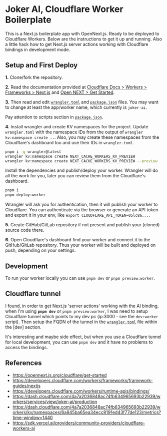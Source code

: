 # Joker AI, Cloudflare Worker Boilerplate

This is a Next.js boilerplate app with OpenNext.js. Ready to be deployed to Cloudflare Workers. Below are the instructions to get it up and running. Also a little hack how to get Next.js server actions working with Cloudflare bindings in development mode.

## Setup and First Deploy

**1.** Clone/fork the repository.

**2.** Read the documentation provided at [Cloudflare Docs > Workers > Frameworks > Next.js](https://developers.cloudflare.com/workers/frameworks/framework-guides/nextjs) and [Open NEXT > Get Started](https://opennext.js.org/cloudflare/get-started).

**3.** Then read and edit [`wrangler.toml`](./wrangler.toml) and [`package.json`](./package.json) files. You may want to change at least the app/worker name, which currently is `joker-ai`.

Pay attention to scripts section in [`package.json`](./package.json).

**4.** Install wrangler and create KV namespaces for the project. Update `wrangler.toml` with the namespace IDs from the output of `wrangler kv:namespace create ..`. Also, you may create these namespaces from the Cloudflare's dashboard too and use their IDs in `wrangler.toml`.

```bash
pnpm i -g wrangler@latest
wrangler kv:namespace create NEXT_CACHE_WORKERS_KV_PREVIEW
wrangler kv:namespace create NEXT_CACHE_WORKERS_KV_PREVIEW --preview
```

Install the dependencies and publish/deploy your worker. Wrangler will do all the work for you, later you can review them from the Cloudflare's dashboard.

```bash
pnpm i
pnpm deploy:worker
```

Wrangler will ask you for authentication, then it will publish your worker to Cloudflare. You can authenticate via the browser or generate an API token and export it in your env, like `export CLOUDFLARE_API_TOKEN=05lc8a...`.

**5.** Create GitHub/GitLab repository if not present and publish your (cloned) source code there.

**6.** Open Cloudflare's dashboard find your worker and connect it to the GitHub/GitLab repository. Thus your worker will be built and deployed on push, depending on your settings.

## Development

To run your worker locally you can use `pnpm dev` or `pnpm preview:worker`.

## Cloudflare tunnel

I found, in order to get Next.js 'server actions' working with the AI binding, when I'm using **`pnpm dev`** or `pnpm preview:worker`, I was need to setup Cloudflare tunnel which points to my dev pc (ip:3000 - see the `dev:worker` script). Then setup the FQDN of the tunnel in the [`wrangler.toml`](./wrangler.toml) file within the [dev] section.

It's interesting and maybe side effect, but when you use a Cloudflare tunnel for local development, you can use `pnpm dev` and it have no problems to access the bindings.

## References

- <https://opennext.js.org/cloudflare/get-started>
- <https://developers.cloudflare.com/workers/frameworks/framework-guides/nextjs>
- <https://developers.cloudflare.com/workers/runtime-apis/bindings/>
- <https://dash.cloudflare.com/4a7a2036848ac74fb634965693b22939/workers/services/view/joker-ai/production>
- <https://dash.cloudflare.com/4a7a2036848ac74fb634965693b22939/workers/kv/namespaces/6a845ba65ea34ecc8191ed43f77de123/metrics?time-window=1440>
- <https://sdk.vercel.ai/providers/community-providers/cloudflare-workers-ai>
